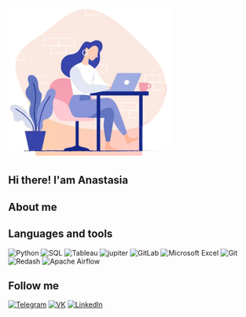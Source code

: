                               
![Header](https://github.com/AnKoroleva/AnKoroleva/blob/main/assets/фото%20для%20профиля%202%20(3)%20(1).png)
## Hi there! I'am Anastasia 
## About me  

## Languages and tools

![Python](https://img.shields.io/badge/Python-6275C1?style=for-the-badge&logo=python&logoColor=FFD444)
![SQL](https://img.shields.io/badge/SQL-6275C1?style=for-the-badge&logo=clickhouse&logoColor=FBCD02)
![Tableau](https://img.shields.io/badge/Tableau-6275C1?style=for-the-badge&logo=Tableau&logoColor=B8343D)
![jupiter](https://img.shields.io/badge/jupiter-6275C1?style=for-the-badge&logo=jupiter)
![GitLab](https://img.shields.io/badge/GitLab-6275C1?style=for-the-badge&logo=GitLab)
![Microsoft Excel](https://img.shields.io/badge/MicrosoftExcel-6275C1?style=for-the-badge&logo=MicrosoftExcel&logoColor=1F7244)
![Git](https://img.shields.io/badge/Git-6275C1?style=for-the-badge&logo=Git&logoColor=F15233)
![Redash](https://img.shields.io/badge/Redash-6275C1?style=for-the-badge&logo=Redash&logoColor=F15233)
![Apache Airflow](https://img.shields.io/badge/ApacheAirflow-6275C1?style=for-the-badge&logo=ApacheAirflow&logoColor=00AD45)

## Follow me 
[![Telegram](https://img.shields.io/badge/Telegram-6275C1?style=for-the-badge&logo=Telegram&logoColor=00AD45)](https://t.me/korolyusha)
[![VK](https://img.shields.io/badge/VK-6275C1?style=for-the-badge&logo=VK&logoColor=0161A2)](https://vk.com/id81285740) 
[![LinkedIn](https://img.shields.io/badge/LinkedIn-6275C1?style=for-the-badge&logo=LinkedIn&logoColor=0191CA)](https://www.linkedin.com/mwlite/in/anastasia-koroleva-62a9b0249) 




